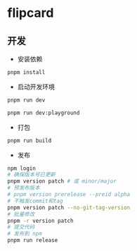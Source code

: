 # flipcard

## 开发

- 安装依赖
```bash
pnpm install
```

- 启动开发环境
```bash
pnpm run dev

pnpm run dev:playground
```

- 打包
```bash
pnpm run build
```

- 发布
```bash
npm login
# 确保版本号已更新
pnpm version patch # 或 minor/major
# 预发布版本
# pnpm version prerelease --preid alpha
# 不触发commit和tag
pnpm version patch --no-git-tag-version
# 批量修改
pnpm -r version patch
# 提交代码
# 发布到 npm
pnpm run release
```